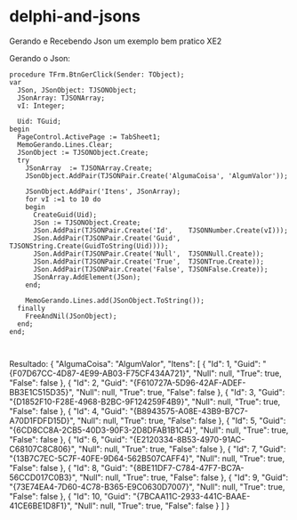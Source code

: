 # delphi-and-jsons
Gerando e Recebendo Json um exemplo bem pratico XE2


Gerando o Json:
```
procedure TFrm.BtnGerClick(Sender: TObject);
var
  JSon, JSonObject: TJSONObject;
  JSonArray: TJSONArray;
  vI: Integer;

  Uid: TGuid;
begin
  PageControl.ActivePage := TabSheet1;
  MemoGerando.Lines.Clear;
  JSonObject := TJSONObject.Create;
  try
    JSonArray  := TJSONArray.Create;
    JSonObject.AddPair(TJSONPair.Create('AlgumaCoisa', 'AlgumValor'));

    JSonObject.AddPair('Itens', JSonArray);
    for vI :=1 to 10 do
    begin
      CreateGuid(Uid);
      JSon := TJSONObject.Create;
      JSon.AddPair(TJSONPair.Create('Id',    TJSONNumber.Create(vI)));
      JSon.AddPair(TJSONPair.Create('Guid',  TJSONString.Create(GuidToString(Uid))));
      JSon.AddPair(TJSONPair.Create('Null',  TJSONNull.Create));
      JSon.AddPair(TJSONPair.Create('True',  TJSONTrue.Create));
      JSon.AddPair(TJSONPair.Create('False', TJSONFalse.Create));
      JSonArray.AddElement(JSon);
    end;

    MemoGerando.Lines.add(JSonObject.ToString());
  finally
    FreeAndNil(JSonObject);
  end;
end;



```
Resultado:
{
  "AlgumaCoisa": "AlgumValor",
  "Itens": [
    {
      "Id": 1,
      "Guid": "{F07D67CC-4D87-4E99-AB03-F75CF434A721}",
      "Null": null,
      "True": true,
      "False": false
    },
    {
      "Id": 2,
      "Guid": "{F610727A-5D96-42AF-ADEF-BB3E1C515D35}",
      "Null": null,
      "True": true,
      "False": false
    },
    {
      "Id": 3,
      "Guid": "{D1852F10-F28E-4968-B2BC-9F124259F4B9}",
      "Null": null,
      "True": true,
      "False": false
    },
    {
      "Id": 4,
      "Guid": "{B8943575-A08E-43B9-B7C7-A70D1FDFD15D}",
      "Null": null,
      "True": true,
      "False": false
    },
    {
      "Id": 5,
      "Guid": "{6CD8CC8A-2CB5-40D3-90F3-2D8DFAB1B1C4}",
      "Null": null,
      "True": true,
      "False": false
    },
    {
      "Id": 6,
      "Guid": "{E2120334-8B53-4970-91AC-C68107C8C806}",
      "Null": null,
      "True": true,
      "False": false
    },
    {
      "Id": 7,
      "Guid": "{13B7C7EC-5C7F-40FE-9D64-562B507CAFF4}",
      "Null": null,
      "True": true,
      "False": false
    },
    {
      "Id": 8,
      "Guid": "{8BE11DF7-C784-47F7-BC7A-56CCD017C0B3}",
      "Null": null,
      "True": true,
      "False": false
    },
    {
      "Id": 9,
      "Guid": "{73E74EA4-7D60-4C78-B365-E9C0630D7007}",
      "Null": null,
      "True": true,
      "False": false
    },
    {
      "Id": 10,
      "Guid": "{7BCAA11C-2933-441C-BAAE-41CE6BE1D8F1}",
      "Null": null,
      "True": true,
      "False": false
    }
  ]
}
